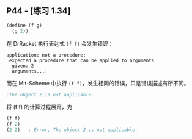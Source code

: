 ## P44 - [练习 1.34]

``` Scheme
(define (f g)
  (g 2))
```

在 DrRacket 执行表达式 `(f f)` 会发生错误：

```
application: not a procedure;
 expected a procedure that can be applied to arguments
  given: 2
  arguments...:
```

而在 Mit-Scheme 中执行 `(f f)`，发生相同的错误，只是错误描述有所不同。

``` Scheme
;The object 2 is not applicable.
```

将 (f f) 的计算过程展开，为

``` Scheme
(f f)
(f 2)
(2 2)	; Error, The object 2 is not applicable.
```

